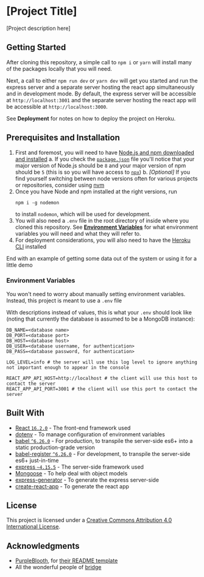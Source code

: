 #  [Project Title]
[Project description here]

## Getting Started

After cloning this repository, a simple call to `npm i` or `yarn` will install many of the packages locally that you will need.

Next, a call to either `npm run dev` or `yarn dev` will get you started and run the express server and a separate server hosting the react app simultaneously and in development mode. By default, the express server will be accessible at `http://localhost:3001` and the separate server hosting the react app will be accessible at `http://localhost:3000`.

See **Deployment** for notes on how to deploy the project on Heroku.

## Prerequisites and Installation

1. First and foremost, you will need to have [Node.js and npm downloaded and installed](https://nodejs.org/en/download/)
  a. If you check the [`package.json`](package.json) file you'll notice that your major version of Node.js should be `8` and your major version of npm should be `5` (this is so you will have access to [`npx`](https://medium.com/@maybekatz/introducing-npx-an-npm-package-runner-55f7d4bd282b))
  b. _[Optional]_ If you find yourself switching between node versions often for various projects or repositories, consider using [nvm](https://github.com/creationix/nvm)
2. Once you have Node and npm installed at the right versions, run
    ```
    npm i -g nodemon
    ```
    to install `nodemon`, which will be used for development.
3. You will also need a `.env` file in the root directory of inside where you cloned this repository. See [**Environment Variables**](#environment-variables) for what environment variables you will need and what they will refer to.
4. For deployment considerations, you will also need to have the [Heroku CLI](https://devcenter.heroku.com/articles/heroku-cli) installed

End with an example of getting some data out of the system or using it for a little demo
### Environment Variables
You won't need to worry about manually setting environment variables. Instead, this project is meant to use a `.env` file

With descriptions instead of values, this is what your `.env` should look like (noting that currently the database is assumed to be a MongoDB instance):
```
DB_NAME=<database name>
DB_PORT=<database port>
DB_HOST=<database host>
DB_USER=<database username, for authentication>
DB_PASS=<database password, for authentication>

LOG_LEVEL=info # the server will use this log level to ignore anything not important enough to appear in the console

REACT_APP_API_HOST=http://localhost # the client will use this host to contact the server
REACT_APP_API_PORT=3001 # the client will use this port to contact the server
```

## Built With

* [React `16.2.0`](https://reactjs.org/docs/hello-world.html) - The front-end framework used
* [dotenv](https://github.com/motdotla/dotenv) - To manage configuration of environment variables
* [babel `^6.26.0`](https://babeljs.io/) - For production, to transpile the server-side es6+ into a static production-grade version
* [babel-register `^6.26.0`](https://babeljs.io/docs/usage/babel-register/) - For development, to transpile the server-side es6+ just-in-time
* [express `~4.15.5`](https://expressjs.com/en/4x/api.html) - The server-side framework used
* [Mongoose](http://mongoosejs.com/) - To help deal with object models
* [express-generator](https://expressjs.com/en/starter/generator.html) - To generate the express server-side
* [create-react-app](https://github.com/facebook/create-react-app) - To generate the react app

## License

This project is licensed under a [Creative Commons Attribution 4.0 International License](https://creativecommons.org/licenses/by/4.0/).

## Acknowledgments

* [PurpleBlooth](https://github.com/PurpleBooth/), for [their README template](https://gist.github.com/PurpleBooth/109311bb0361f32d87a2/)
* All the wonderful people of [bridge](http://bridgeschool.io/)

